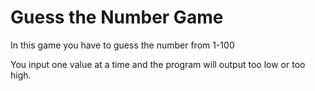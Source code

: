 # Guess the Number Game

In this game you have to guess the number from 1-100 

You input one value at a time and the program will output too low or too high.